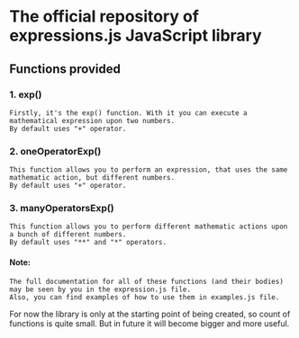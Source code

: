 # The official repository of expressions.js JavaScript library

## Functions provided

### 1. exp()

    Firstly, it's the exp() function. With it you can execute a mathematical expression upon two numbers.
    By default uses "+" operator.

### 2. oneOperatorExp()

    This function allows you to perform an expression, that uses the same mathematic action, but different numbers.
    By default uses "+" operator.

### 3. manyOperatorsExp()

    This function allows you to perform different mathematic actions upon a bunch of different numbers.
    By default uses "**" and "*" operators.

#### Note:

    The full documentation for all of these functions (and their bodies) may be seen by you in the expression.js file.
    Also, you can find examples of how to use them in examples.js file.

For now the library is only at the starting point of being created, so count of functions is quite small.
But in future it will become bigger and more useful.
